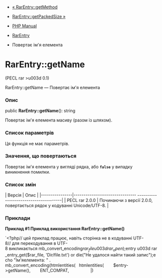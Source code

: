 - [« RarEntry::getMethod](rarentry.getmethod.md)
- [RarEntry::getPackedSize »](rarentry.getpackedsize.md)

- [PHP Manual](index.md)
- [RarEntry](class.rarentry.md)
- Повертає ім'я елемента

# RarEntry::getName

(PECL rar \>u003d 0.1)

RarEntry::getName — Повертає ім'я елемента

### Опис

public **RarEntry::getName**(): string

Повертає ім'я елемента масиву (разом із шляхом).

### Список параметрів

Ця функція не має параметрів.

### Значення, що повертаються

Повертає ім'я елемента у вигляді рядка, або **`false`** у випадку
виникнення помилки.

### Список змін

| Версія | Опис |
|----------------|-------------------------------- ---------------------------------------|
| PECL rar 2.0.0 | Починаючи з версії 2.0.0, повертається рядок у кодуванні Unicode/UTF-8. |

### Приклади

**Приклад #1 Приклад використання **RarEntry::getName()****

`<?php// цей приклад працює, навіть сторінка не в кодуванні UTF-8// для перекодування в UTF-8 викликається mb_convert_encoding$rar_file u003d rar_open );$entry u003d rar_entry_get($rar_file, 'Dir/file.txt') or die("Не удалося найти такий запис");echo "Ім'яелемента: " . mb_convert_encoding(htmlentities(   htmlentities(        $entry->getName(),        ENT_COMPAT,                  |)
